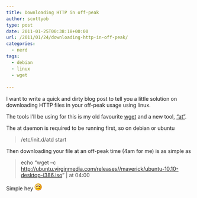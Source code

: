 ```yaml
---
title: Downloading HTTP in off-peak
author: scottyob
type: post
date: 2011-01-25T00:38:18+00:00
url: /2011/01/24/downloading-http-in-off-peak/
categories:
  - nerd
tags:
  - debian
  - linux
  - wget

---
```

I want to write a quick and dirty blog post to tell you a little solution on downloading HTTP files in your off-peak usage using linux.

The tools I’ll be using for this is my old favourite <a href="http://www.gnu.org/software/wget/" onclick="javascript:_gaq.push(['_trackEvent','outbound-article','http://www.gnu.org']);">wget</a> and a new tool, <a href="http://linux.about.com/library/cmd/blcmdl1_at.htm" onclick="javascript:_gaq.push(['_trackEvent','outbound-article','http://linux.about.com']);">“at”</a>.

The at daemon is required to be running first, so on debian or ubuntu

> <font color="#484848">/etc/init.d/atd start</font>

Then downloading your file at an off-peak time (4am for me) is as simple as

> <font color="#484848">echo “wget –c <a href="http://ubuntu.virginmedia.com/releases//maverick/ubuntu-10.10-desktop-i386.iso" onclick="javascript:_gaq.push(['_trackEvent','outbound-article','http://ubuntu.virginmedia.com']);">http://ubuntu.virginmedia.com/releases//maverick/ubuntu-10.10-desktop-i386.iso</a>” | at 04:00</font>

Simple hey <img style="border-bottom-style: none; border-right-style: none; border-top-style: none; border-left-style: none" class="wlEmoticon wlEmoticon-smile" alt="Smile" src="/img/old/2011/01/wlEmoticon-smile.png" />
